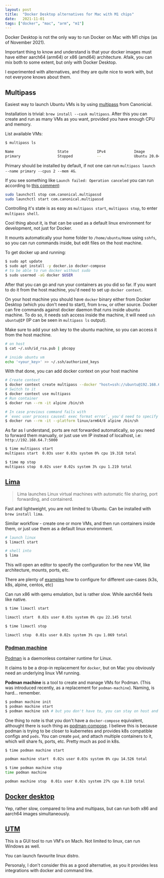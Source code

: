 ```yaml
---
layout: post
title:  "Docker Desktop alternatives for Mac with M1 chips"
date:   2021-11-01
tags: ["docker", "mac", "arm", "m1"]
---
```


Docker Desktop is not the only way to run Docker on Mac with M1 chips (as of November 2021).

Important thing to know and understand is that your docker images must have either aarch64 (arm64) or x86 (amd64) architecture.
Afaik, you can mix both to some extent, but only with Docker Desktop.

I experimented with alternatives, and they are quite nice to work with, but not everyone knows about them.


## Multipass

Easiest way to launch Ubuntu VMs is by using [multipass](https://multipass.run/) from Canonicial.

Installation is trivial: `brew install --cask multipass`. After this you can create and run as many VMs as you want, provided you have enough CPU and memory.

List available VMs:

```sh
$ multipass ls

Name                    State             IPv4             Image
primary                 Stopped           --               Ubuntu 20.04 LTS
```

Primary should be installed by default, if not one can run `multipass launch --name primary --cpus 2 --mem 4G`.

If you see something like `Launch failed: Operation canceled` you can run according to [this comment](https://github.com/canonical/multipass/issues/2288#issuecomment-963583241):

```sh
sudo launchctl stop com.canonical.multipassd
sudo launchctl start com.canonical.multipassd
```

Controlling it's state is as easy as `multipass start`, `multipass stop`, to enter `multipass shell`.

Cool thing about it, is that can be used as a default linux environment for development, not just for Docker.

It mounts automatically your home folder to `/home/ubuntu/Home` using `sshfs`, so you can run commands inside, but edit files on the host machine.

To get docker up and running:

```sh
$ sudo apt update
$ sudo apt install -y docker.io docker-compose
# to be able to run docker without sudo
$ sudo usermod -aG docker $USER
```

After that you can go and run your containers as you did so far. If you want to do it from the host machine, you'd need to set up `docker context`.

On your host machine you should have `docker` binary either from Docker Desktop (which you don't need to start), from `brew`, or other source. Docker can fire commands against docker daemon that runs inside ubuntu machine. To do so, it needs ssh access inside the machine, it will need `ssh ubuntu@IP` (IP can be seen in `multipass ls` output).

Make sure to add your ssh key to the ubuntu machine, so you can access it from the host machine.

```sh
# on host
$ cat ~/.ssh/id_rsa.pub | pbcopy

# inside ubuntu vm
echo '<your_key>' >> ~/.ssh/authorized_keys
```

With that done, you can add docker context on your host machine

```sh
# Create context
$ docker context create multipass --docker "host=ssh://ubuntu@192.168.64.7"
# Switch to it
$ docker context use multipass
# Run container
$ docker run --rm -it alpine /bin/sh

# In case previous command fails with
# `exec user process caused: exec format error`, you'd need to specify platform:
$ docker run --rm -it --platform linux/arm64/8 alpine /bin/sh
```

As far as I understand, ports are not forwarded automatically, so you need to forward them manually, or just use vm IP instead of localhost, i.e: `http://192.168.64.7:5000`


```sh
$ time multipass start
multipass start  0.03s user 0.03s system 0% cpu 19.318 total

$ time mp stop
multipass stop  0.02s user 0.02s system 3% cpu 1.219 total
```

## [Lima](https://github.com/lima-vm/lima)

> Lima launches Linux virtual machines with automatic file sharing, port forwarding, and containerd.

Fast and lightweight, you are not limited to Ubuntu. Can be installed with `brew install lima`.

Similar workflow - create one or more VMs, and then run containers inside them, or just use them as a default linux environment.

```sh
# launch linux
$ limactl start

# shell into
$ lima
```

This will open an editor to specify the configuration for the new VM, like architecture, mounts, ports, etc.

There are plenty of [examples](https://github.com/lima-vm/lima/tree/master/examples) how to configure for different use-cases (k3s, k8s, alpine, centos, etc)

Can run x86 with qemu emulation, but is rather slow. While aarch64 feels like native.


```sh
$ time limactl start

limactl start  0.02s user 0.03s system 0% cpu 22.145 total

$ time limactl stop

limactl stop  0.01s user 0.02s system 3% cpu 1.069 total
```

###  [Podman machine](https://docs.podman.io/en/latest/markdown/podman-machine.1.html)

[Podman](https://docs.podman.io/en/latest/index.html) is a daemonless container runtime for Linux.

It claims to be a drop-in replacement for `docker`, but on Mac you obviously need an underlying linux VM running.

**Podman machine** is a tool to create and manage VMs for Podman. (This was introduced recently, as a replacement for `podman-machine`).
Naming, is hard... remember.

```sh
$ podman machine init
$ podman machine start
$ podman machine ssh # but you don't have to, you can stay on host and run `podman` as `docker
```

One thing to note is that you don't have a `docker-compose` equivalent, althought there is such thing as [podman-compose](https://github.com/containers/podman-compose). I believe this is because podman is trying to be closer to kubernetes and provides k8s compatible configs and `pods`.
You can create `pod`, and attach multiple containers to it, which will share fs, ports, etc. Pretty much as pod in k8s.

```sh
$ time podman machine start

podman machine start  0.02s user 0.03s system 0% cpu 14.526 total

$ time podman machine stop
time podman machine

podman machine stop  0.01s user 0.02s system 27% cpu 0.110 total
```

## [Docker desktop](https://www.docker.com/products/docker-desktop)

Yep, rather slow, compared to lima and multipass, but can run both x86 and aarch64 images simultaneously.


## [UTM](https://mac.getutm.app/)

This is a GUI tool to run VM's on Mach. Not limited to linux, can run Windows as well.

You can launch favourite linux distro.

Personaly, I don't consider this as a good alternative, as you it provides less integrations with docker and command line.

